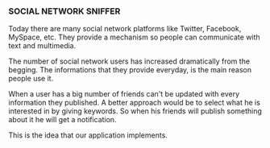 ### SOCIAL NETWORK SNIFFER ###

Today there are many social network platforms like Twitter, Facebook, MySpace, etc. They provide a mechanism so people can communicate with text and multimedia.

The number of social network users has increased dramatically from the begging. The informations that they provide everyday, is the main reason people use it.

When a user has a big number of friends can't be updated with every information they published. A better approach would be to select what he is interested in by giving keywords. So when his friends will publish something about it he will get a notification.

This is the idea that our application implements.